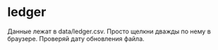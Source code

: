 # ledger
Данные лежат в data/ledger.csv. Просто щелкни дважды по нему в браузере. Проверяй дату обновления файла. 
